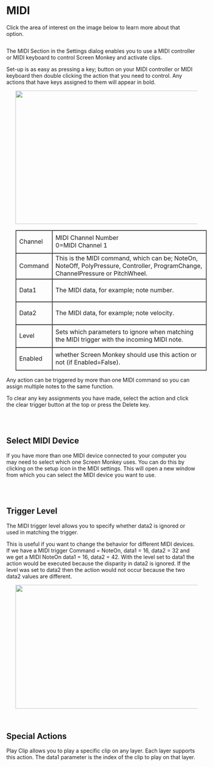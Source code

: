<h1>MIDI</h1>
<p>Click the area of interest on the image below to learn more about that 
 option.</p>
<p class="hcp2"><img alt="" src="../../../images/SettingsMIDI.png" usemap="#MAP439593630" border="0" class="hcp3">
<map id="MAP439593630" name="MAP439593630">
<area shape="rect" coords="6, 25, 133, 39" href="General.md" alt="">
<area shape="rect" coords="6, 41, 133, 57" href="DisplayRenderer.md" alt="">
<area shape="rect" coords="6, 59, 133, 75" href="Artnet.md" alt="">
<area shape="rect" coords="6, 59, 133, 75" href="Artnet.md" alt="">
<area shape="rect" coords="6, 77, 133, 93" href="CITP.md" alt="">
<area shape="rect" coords="6, 95, 133, 111" href="Network.md" alt="">
<area shape="rect" coords="6, 112, 133, 128" href="MouseandKeyboard.md" alt="">
<area shape="rect" coords="6, 147, 133, 163" href="ProUpgrade.md" alt="">
<area shape="rect" coords="6, 165, 133, 181" href="Statistics.md" alt="">
</map> </p>
<p>The MIDI Section in the Settings dialog enables you to use a MIDI controller 
 or MIDI keyboard to control Screen Monkey and activate clips.</p>
<p>Set-up is as easy as pressing a key; button on your MIDI controller 
 or MIDI keyboard then double clicking the action that you need to control. 
 Any actions that have keys assigned to them will appear in bold.</p>
<p class="rvps3" style="margin-left: 24px;"><img alt="" src="../../../images/img_325.jpg" width="510" height="351" border="0" class="hcp3"></p>
<table style="margin-left: 24px; border-collapse: separate;" cellspacing="0" 
		 border="1">
	<col>
	<col>
	<tr>
		<td class="hcp4"><p class="hcp5"><span class="hcp6">Channel </span></p></td>
		<td class="hcp4">MIDI Channel Number 
		<br>0=MIDI Channel 1</td>
	</tr>
	<tr>
		<td class="hcp4"><p class="hcp5"><span class="hcp6">Command</span></p></td>
		<td class="hcp4">This is the MIDI command, which 
		 can be; NoteOn, NoteOff, PolyPressure, Controller, ProgramChange, 
		 ChannelPressure or PitchWheel.</td>
	</tr>
	<tr>
		<td class="hcp4"><p class="hcp5"><span class="hcp6">Data1</span></p></td>
		<td class="hcp4">The MIDI data, for example; note 
		 number.</td>
	</tr>
	<tr>
		<td class="hcp4"><p class="hcp5"><span class="hcp6">Data2</span></p></td>
		<td class="hcp4">The MIDI data, for example; note 
		 velocity.</td>
	</tr>
	<tr>
		<td class="hcp4"><p class="hcp5"><span class="hcp6">Level</span></p></td>
		<td class="hcp4">Sets which parameters to ignore 
		 when matching the MIDI trigger with the incoming MIDI note.</td>
	</tr>
	<tr>
		<td class="hcp4"><p class="hcp5"><span class="hcp6">Enabled</span></p></td>
		<td class="hcp4">whether Screen Monkey should use 
		 this action or not (if Enabled=False).</td>
	</tr>
</table>
<p>Any action can be triggered by more than one MIDI command so you can 
 assign multiple notes to the same function.</p>
<p>To clear any key assignments you have made, select the action and click 
 the <span class="hcp6">clear trigger</span> button at the 
 top or press the <span class="hcp6">Delete</span> key.</p>
<p class="hcp2"><img alt="" src="../../../images/img_326.jpg" border="0" class="hcp3"></p>
<p>&#160;</p>
<h2>Select MIDI Device</h2>
<p class="rvps2">If you have more than one MIDI device connected to your 
 computer you may need to select which one Screen Monkey uses. You can 
 do this by clicking on the setup icon in the MIDI settings. This will 
 open a new window from which you can select the MIDI device you want to 
 use.</p>
<p class="rvps3" style="margin-left: 24px;"><img alt="" src="../../../images/img_327.jpg" border="0" class="hcp3"></p>
<p class="rvps3" style="margin-left: 24px;">&#160;</p>
<h2><span class="rvts16">Trigger Level</span></h2>
<p class="rvps4">The MIDI trigger level allows you to specify whether data2 
 is ignored or used in matching the trigger. </p>
<p class="rvps4">This is useful if you want to change the behavior for 
 different MIDI devices. If we have a MIDI trigger Command = NoteOn, data1 
 = 16, data2 = 32 and we get a MIDI NoteOn data1 = 16, data2 = 42. With 
 the level set to data1 the action would be executed because the disparity 
 in data2 is ignored. If the level was set to data2 then the action would 
 not occur because the two data2 values are different.</p>
<p class="rvps4" style="margin-left: 24px;"><img alt="" src="../../../images/img_328.jpg" width="494" height="326" border="0" class="hcp3"></p>
<p>&#160;</p>
<h2><span class="rvts16">Special Actions</span></h2>
<p><span class="hcp6">Play Clip</span> allows you to play 
 a specific clip on any layer. Each layer supports this action. The data1 
 parameter is the index of the clip to play on that layer.</p>
